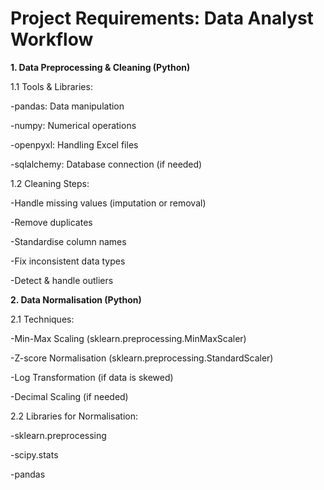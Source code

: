  # Project Requirements: Data Analyst Workflow

**1. Data Preprocessing & Cleaning (Python)**

1.1 Tools & Libraries:

-pandas: Data manipulation

-numpy: Numerical operations

-openpyxl:  Handling Excel files

-sqlalchemy: Database connection (if needed)

1.2 Cleaning Steps:

-Handle missing values (imputation or removal)

-Remove duplicates

-Standardise column names

-Fix inconsistent data types

-Detect & handle outliers



**2. Data Normalisation (Python)**

2.1 Techniques:

-Min-Max Scaling (sklearn.preprocessing.MinMaxScaler)

-Z-score Normalisation (sklearn.preprocessing.StandardScaler)

-Log Transformation (if data is skewed)

-Decimal Scaling (if needed)
 
2.2 Libraries for Normalisation:

-sklearn.preprocessing

-scipy.stats

-pandas
